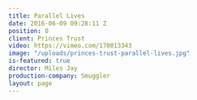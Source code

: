```yaml
---
title: Parallel Lives
date: 2016-06-09 09:28:11 Z
position: 0
client: Princes Trust
video: https://vimeo.com/170013343
image: "/uploads/princes-trust-parallel-lives.jpg"
is-featured: true
director: Miles Jay
production-company: Smuggler
layout: page
---
```


